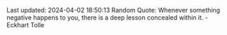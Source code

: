Last updated: 2024-04-02 18:50:13
Random Quote: Whenever something negative happens to you, there is a deep lesson concealed within it. - Eckhart Tolle